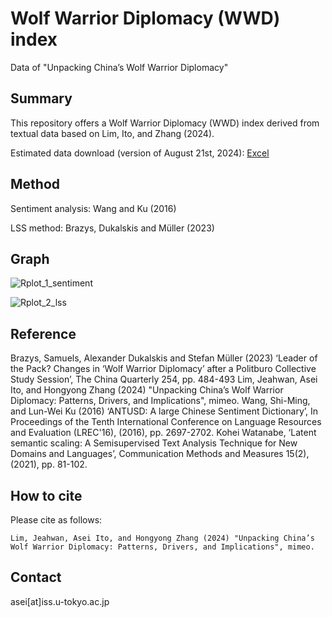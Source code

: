 # Wolf Warrior Diplomacy (WWD) index
Data of "Unpacking China’s Wolf Warrior Diplomacy"

## Summary
This repository offers a Wolf Warrior Diplomacy (WWD) index derived from textual data based on Lim, Ito, and Zhang (2024).

Estimated data download (version of August 21st, 2024): [Excel](https://github.com/ASEIITO/WWD/raw/main/wwd_data_20240821version.xlsx)

## Method
Sentiment analysis: Wang and Ku (2016) 

LSS method: Brazys, Dukalskis and Müller (2023) 

## Graph

![Rplot_1_sentiment](https://github.com/user-attachments/assets/aface89e-e6d6-4aa9-ba8d-d8c0049003da)

![Rplot_2_lss](https://github.com/user-attachments/assets/84686208-0bfb-4e91-a123-75ead3d2a839)


## Reference  
Brazys, Samuels, Alexander Dukalskis and Stefan Müller (2023) ‘Leader of the Pack? Changes in ‘Wolf Warrior Diplomacy’ after a Politburo Collective Study Session’, The China Quarterly 254, pp. 484-493
Lim, Jeahwan, Asei Ito, and Hongyong Zhang (2024) "Unpacking China’s Wolf Warrior Diplomacy: Patterns, Drivers, and Implications", mimeo. 
Wang, Shi-Ming, and Lun-Wei Ku (2016) ‘ANTUSD: A large Chinese Sentiment Dictionary’, In Proceedings of the Tenth International Conference on Language Resources and Evaluation (LREC'16), (2016), pp. 2697-2702.
Kohei Watanabe, ‘Latent semantic scaling: A Semisupervised Text Analysis Technique for New Domains and Languages’, Communication Methods and Measures 15(2), (2021), pp. 81-102.

## How to cite
Please cite as follows:
```
Lim, Jeahwan, Asei Ito, and Hongyong Zhang (2024) "Unpacking China’s Wolf Warrior Diplomacy: Patterns, Drivers, and Implications", mimeo. 
```

## Contact
asei[at]iss.u-tokyo.ac.jp
